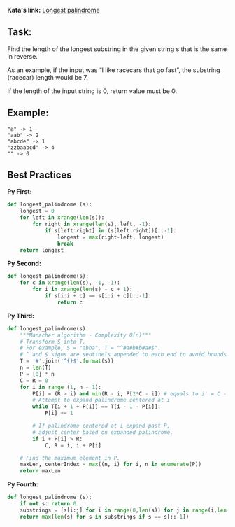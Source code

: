 **Kata's link:** [Longest palindrome](http://www.codewars.com/kata/longest-palindrome/)

## Task: 
Find the length of the longest substring in the given string s that is the same in reverse.

As an example, if the input was “I like racecars that go fast”, the substring (racecar) length would be 7.

If the length of the input string is 0, return value must be 0.


## Example: 
~~~
"a" -> 1 
"aab" -> 2  
"abcde" -> 1
"zzbaabcd" -> 4
"" -> 0
~~~



## Best Practices

**Py First:**
~~~py
def longest_palindrome (s):
    longest = 0
    for left in xrange(len(s)):
        for right in xrange(len(s), left, -1):
            if s[left:right] in (s[left:right])[::-1]:
                longest = max(right-left, longest)
                break
    return longest

~~~

**Py Second:**
~~~py
def longest_palindrome(s):
    for c in xrange(len(s), -1, -1):
        for i in xrange(len(s) - c + 1):
            if s[i:i + c] == s[i:i + c][::-1]:
                return c

~~~

**Py Third:**
~~~py
def longest_palindrome(s):
    """Manacher algorithm - Complexity O(n)"""
    # Transform S into T.
    # For example, S = "abba", T = "^#a#b#b#a#$".
    # ^ and $ signs are sentinels appended to each end to avoid bounds checking
    T = '#'.join('^{}$'.format(s))
    n = len(T)
    P = [0] * n
    C = R = 0
    for i in range (1, n - 1):
        P[i] = (R > i) and min(R - i, P[2*C - i]) # equals to i' = C - (i-C)
        # Attempt to expand palindrome centered at i
        while T[i + 1 + P[i]] == T[i - 1 - P[i]]:
            P[i] += 1

        # If palindrome centered at i expand past R,
        # adjust center based on expanded palindrome.
        if i + P[i] > R:
            C, R = i, i + P[i]

    # Find the maximum element in P.
    maxLen, centerIndex = max((n, i) for i, n in enumerate(P))
    return maxLen

~~~

**Py Fourth:**

~~~py
def longest_palindrome (s):
    if not s: return 0
    substrings = [s[i:j] for i in range(0,len(s)) for j in range(i,len(s)+1)]
    return max(len(s) for s in substrings if s == s[::-1])
~~~
